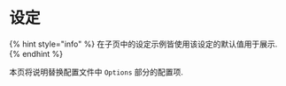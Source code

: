 # 设定

{% hint style="info" %}
在子页中的设定示例皆使用该设定的默认值用于展示.
{% endhint %}

本页将说明替换配置文件中 `Options` 部分的配置项.
